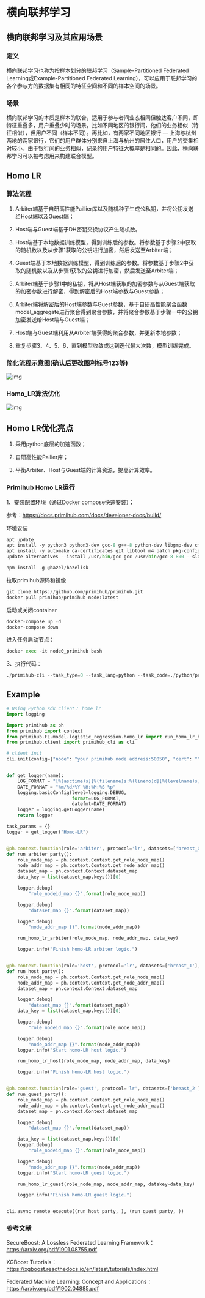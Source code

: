 # 横向联邦学习

## 横向联邦学习及其应用场景

### **定义**

横向联邦学习也称为按样本划分的联邦学习（Sample-Partitioned Federated Learning或Example-Partitioned Federated Learning），可以应用于联邦学习的各个参与方的数据集有相同的特征空间和不同的样本空间的场景。

### **场景**

横向联邦学习的本质是样本的联合，适用于参与者间业态相同但触达客户不同，即特征重叠多，用户重叠少时的场景，比如不同地区的银行间，他们的业务相似（特征相似），但用户不同（样本不同）。再比如，有两家不同地区银行 — 上海与杭州两地的两家银行，它们的用户群体分别来自上海与杭州的居住人口，用户的交集相对较小。由于银行间的业务相似，记录的用户特征大概率是相同的。因此，横向联邦学习可以被考虑用来构建联合模型。

## Homo LR

### 算法流程

1. Arbiter端基于自研高性能Paillier库以及随机种子生成公私钥，并将公钥发送给Host端以及Guest端；

1. Host端与Guest端基于DH密钥交换协议产生随机数。

1. Host端基于本地数据训练模型，得到训练后的参数。将参数基于步骤2中获取的随机数以及从步骤1获取的公钥进行加密，然后发送至Arbiter端；

1. Guest端基于本地数据训练模型，得到训练后的参数。将参数基于步骤2中获取的随机数以及从步骤1获取的公钥进行加密，然后发送至Arbiter端；

1. Arbiter端基于步骤1中的私钥，将从Host端获取的加密参数与从Guest端获取的加密参数进行解密，得到解密后的Host端参数与Guest参数；

1. Arbiter端将解密后的Host端参数与Guest参数，基于自研高性能聚合函数model_aggregate进行聚合得到聚合参数，并将聚合参数基于步骤一中的公钥加密发送给Host端与Guest端；

1. Host端与Guest端利用从Arbiter端获得的聚合参数，并更新本地参数；

1. 重复步骤3、4、5、6，直到模型收敛或达到迭代最大次数，模型训练完成。

### 简化流程示意图(确认后更改图利标号123等)

![img](https://tva1.sinaimg.cn/large/008vxvgGly1h817xc7tefj312w0mwwgi.jpg)

### Homo_LR算法优化

![img](https://tva1.sinaimg.cn/large/008vxvgGly1h817xgaxyqj319i0j6411.jpg)

## Homo LR优化亮点

1. 采用python底层的加速函数；

1. 自研高性能Pallier库；

1. 平衡Arbiter、Host与Guest端的计算资源，提高计算效率。

### Primihub Homo LR运行

1、安装配置环境（通过Docker compose快速安装）；

参考：<https://docs.primihub.com/docs/developer-docs/build/>

环境安装

```Python
apt update 
apt install -y python3 python3-dev gcc-8 g++-8 python-dev libgmp-dev cmake
apt install -y automake ca-certificates git libtool m4 patch pkg-config unzip make wget curl zip ninja-build npm
update-alternatives --install /usr/bin/gcc gcc /usr/bin/gcc-8 800 --slave /usr/bin/g++ g++ /usr/bin/g++-8

npm install -g @bazel/bazelisk
```

拉取primihub源码和镜像

```Python
git clone https://github.com/primihub/primihub.git
docker pull primihub/primihub-node:latest
```

启动或关闭container

```Python
docker-compose up -d
docker-compose down
```

进入任务启动节点：

```Python
docker exec -it node0_primihub bash
```

3、执行代码：

```Python
./primihub-cli --task_type=0 --task_lang=python --task_code=./python/primihub/FL/model/logistic_regression/homo_lr.py --params="predictFileName:STRING:0:/app/pred_acc.csv,modelFileName:STRING:0:/app/lr_model.pl"
```

## Example

```python
# Using Python sdk client： home lr
import logging

import primihub as ph
from primihub import context
from primihub.FL.model.logistic_regression.homo_lr import run_homo_lr_host, run_homo_lr_guest, run_homo_lr_arbiter
from primihub.client import primihub_cli as cli

# client init
cli.init(config={"node": "your primihub node address:50050", "cert": ""})


def get_logger(name):
    LOG_FORMAT = "[%(asctime)s][%(filename)s:%(lineno)d][%(levelname)s] %(message)s"
    DATE_FORMAT = "%m/%d/%Y %H:%M:%S %p"
    logging.basicConfig(level=logging.DEBUG,
                        format=LOG_FORMAT,
                        datefmt=DATE_FORMAT)
    logger = logging.getLogger(name)
    return logger

task_params = {}
logger = get_logger("Homo-LR")


@ph.context.function(role='arbiter', protocol='lr', datasets=['breast_0'], port='9010', task_type="lr-train")
def run_arbiter_party():
    role_node_map = ph.context.Context.get_role_node_map()
    node_addr_map = ph.context.Context.get_node_addr_map()
    dataset_map = ph.context.Context.dataset_map
    data_key = list(dataset_map.keys())[0]

    logger.debug(
        "role_nodeid_map {}".format(role_node_map))

    logger.debug(
        "dataset_map {}".format(dataset_map))

    logger.debug(
        "node_addr_map {}".format(node_addr_map))

    run_homo_lr_arbiter(role_node_map, node_addr_map, data_key)

    logger.info("Finish homo-LR arbiter logic.")


@ph.context.function(role='host', protocol='lr', datasets=['breast_1'], port='9020', task_type="lr-train")
def run_host_party():
    role_node_map = ph.context.Context.get_role_node_map()
    node_addr_map = ph.context.Context.get_node_addr_map()
    dataset_map = ph.context.Context.dataset_map

    logger.debug(
        "dataset_map {}".format(dataset_map))
    data_key = list(dataset_map.keys())[0]

    logger.debug(
        "role_nodeid_map {}".format(role_node_map))

    logger.debug(
        "node_addr_map {}".format(node_addr_map))
    logger.info("Start homo-LR host logic.")

    run_homo_lr_host(role_node_map, node_addr_map, data_key)

    logger.info("Finish homo-LR host logic.")


@ph.context.function(role='guest', protocol='lr', datasets=['breast_2'], port='9030', task_type="lr-train")
def run_guest_party():
    role_node_map = ph.context.Context.get_role_node_map()
    node_addr_map = ph.context.Context.get_node_addr_map()
    dataset_map = ph.context.Context.dataset_map

    logger.debug(
        "dataset_map {}".format(dataset_map))

    data_key = list(dataset_map.keys())[0]
    logger.debug(
        "role_nodeid_map {}".format(role_node_map))

    logger.debug(
        "node_addr_map {}".format(node_addr_map))
    logger.info("Start homo-LR guest logic.")

    run_homo_lr_guest(role_node_map, node_addr_map, datakey=data_key)

    logger.info("Finish homo-LR guest logic.")


cli.async_remote_execute((run_host_party, ), (run_guest_party, ))

```

### 参考文献

SecureBoost: A Lossless Federated Learning Framework：<https://arxiv.org/pdf/1901.08755.pdf>

XGBoost Tutorials：<https://xgboost.readthedocs.io/en/latest/tutorials/index.html>

Federated Machine Learning: Concept and Applications：<https://arxiv.org/pdf/1902.04885.pdf>
